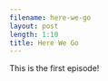 ```yaml
---
filename: here-we-go
layout: post
length: 1:10
title: Here We Go
---
```


This is the first episode!